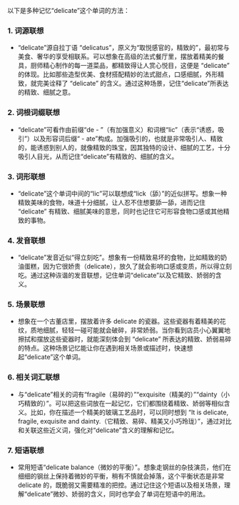 以下是多种记忆“delicate”这个单词的方法：

### 1. 词源联想
 - “delicate”源自拉丁语 “delicatus”，原义为“取悦感官的，精致的”，最初常与美食、奢华的享受相联系。可以想象在高级的法式餐厅里，摆放着精美的餐具，厨师精心制作的每一道菜品，都精致得让人赏心悦目，这便是 “delicate” 的体现。比如那些造型优美、食材搭配精妙的法式甜点，口感细腻，外形精致，就完美诠释了 “delicate” 的含义。通过这种场景，记住“delicate”所表达的精致、细腻之意。

### 2. 词根词缀联想
 - “delicate”可看作由前缀“de - ”（有加强意义）和词根“lic”（表示“诱惑，吸引”）以及形容词后缀“ - ate”构成。加强吸引的，也就是非常吸引人、精致的，能诱惑到别人的，就像精致的珠宝，因其独特的设计、细腻的工艺，十分吸引人目光，从而记住“delicate”有精致的、细腻的含义。

### 3. 词形联想
 - “delicate”这个单词中间的“lic”可以联想成“lick（舔）”的近似拼写。想象一种精致美味的食物，味道十分细腻，让人忍不住想要舔一舔，进而记住 “delicate” 有精致、细腻美味的意思，同时也记住它可形容食物口感或其他精致的事物。

### 4. 发音联想
 - “delicate”发音近似“得立刻吃”。想象有一份精致易坏的食物，比如精致的奶油蛋糕，因为它很娇贵（delicate），放久了就会影响口感或变质，所以得立刻吃。通过这种诙谐的发音联想，记住单词“delicate”以及它精致、娇弱的含义。

### 5. 场景联想
 - 想象在一个古董店里，摆放着许多 delicate 的瓷器。这些瓷器有着精美的花纹，质地细腻，轻轻一碰可能就会破碎，非常娇弱。当你看到店员小心翼翼地擦拭和摆放这些瓷器时，就能深刻体会到 “delicate” 所表达的精致、娇弱易碎的特点。这种场景记忆能让你在遇到相关场景或描述时，快速想起“delicate”这个单词。

### 6. 相关词汇联想
 - 与“delicate”相关的词有“fragile（易碎的）”“exquisite（精美的）”“dainty（小巧精致的）”。可以把这些词放在一起记忆，它们都围绕着精致、娇弱等相似含义。比如，你在描述一个精美的玻璃工艺品时，可以同时想到 “It is delicate, fragile, exquisite and dainty.（它精致、易碎、精美又小巧玲珑）”，通过对比和关联这些近义词，强化对“delicate”含义的理解和记忆。

### 7. 短语联想
 - 常用短语“delicate balance（微妙的平衡）”。想象走钢丝的杂技演员，他们在细细的钢丝上保持着微妙的平衡，稍有不慎就会掉落，这个平衡状态是非常 delicate 的，既脆弱又需要精准的把控。通过记住这个短语以及相关场景，理解“delicate”微妙、娇弱的含义，同时也学会了单词在短语中的用法。 
